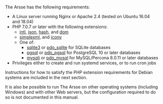 The Arsse has the following requirements:

- A Linux server running Nginx or Apache 2.4 (tested on Ubuntu 16.04 and 18.04)
- PHP 7.0.7 or later with the following extensions:
    - [intl](http://php.net/manual/en/book.intl.php), [json](http://php.net/manual/en/book.json.php), [hash](http://php.net/manual/en/book.hash.php), and [dom](http://php.net/manual/en/book.dom.php)
    - [simplexml](http://php.net/manual/en/book.simplexml.php), and [iconv](http://php.net/manual/en/book.iconv.php)
    - One of:
        - [sqlite3](http://php.net/manual/en/book.sqlite3.php) or [pdo_sqlite](http://php.net/manual/en/ref.pdo-sqlite.php) for SQLite databases
        - [pgsql](http://php.net/manual/en/book.pgsql.php) or [pdo_pgsql](http://php.net/manual/en/ref.pdo-pgsql.php) for PostgreSQL 10 or later databases
        - [mysqli](http://php.net/manual/en/book.mysqli.php) or [pdo_mysql](http://php.net/manual/en/ref.pdo-mysql.php) for MySQL/Percona 8.0.11 or later databases
- Privileges either to create and run systemd services, or to run cron jobs

Instructions for how to satisfy the PHP extension requirements for Debian systems are included in the next section.

It is also be possible to run The Arsse on other operating systems (including Windows) and with other Web servers, but the configuration required to do so is not documented in this manual.
